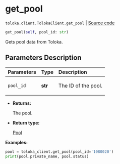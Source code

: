 # get_pool
`toloka.client.TolokaClient.get_pool` | [Source code](https://github.com/Toloka/toloka-kit/blob/v1.2.2/src/client/__init__.py#L1731)

```python
get_pool(self, pool_id: str)
```

Gets pool data from Toloka.

## Parameters Description

| Parameters | Type | Description |
| :----------| :----| :-----------|
`pool_id`|**str**|<p>The ID of the pool.</p>

* **Returns:**

  The pool.

* **Return type:**

  [Pool](toloka.client.pool.Pool.md)

**Examples:**


```python
pool = toloka_client.get_pool(pool_id='1080020')
print(pool.private_name, pool.status)
```
